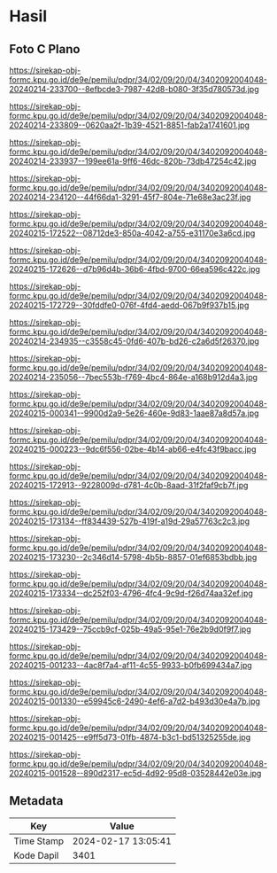 # Hasil

## Foto C Plano

https://sirekap-obj-formc.kpu.go.id/de9e/pemilu/pdpr/34/02/09/20/04/3402092004048-20240214-233700--8efbcde3-7987-42d8-b080-3f35d780573d.jpg

https://sirekap-obj-formc.kpu.go.id/de9e/pemilu/pdpr/34/02/09/20/04/3402092004048-20240214-233809--0620aa2f-1b39-4521-8851-fab2a1741601.jpg

https://sirekap-obj-formc.kpu.go.id/de9e/pemilu/pdpr/34/02/09/20/04/3402092004048-20240214-233937--199ee61a-9ff6-46dc-820b-73db47254c42.jpg

https://sirekap-obj-formc.kpu.go.id/de9e/pemilu/pdpr/34/02/09/20/04/3402092004048-20240214-234120--44f66da1-3291-45f7-804e-71e68e3ac23f.jpg

https://sirekap-obj-formc.kpu.go.id/de9e/pemilu/pdpr/34/02/09/20/04/3402092004048-20240215-172522--08712de3-850a-4042-a755-e31170e3a6cd.jpg

https://sirekap-obj-formc.kpu.go.id/de9e/pemilu/pdpr/34/02/09/20/04/3402092004048-20240215-172626--d7b96d4b-36b6-4fbd-9700-66ea596c422c.jpg

https://sirekap-obj-formc.kpu.go.id/de9e/pemilu/pdpr/34/02/09/20/04/3402092004048-20240215-172729--30fddfe0-076f-4fd4-aedd-067b9f937b15.jpg

https://sirekap-obj-formc.kpu.go.id/de9e/pemilu/pdpr/34/02/09/20/04/3402092004048-20240214-234935--c3558c45-0fd6-407b-bd26-c2a6d5f26370.jpg

https://sirekap-obj-formc.kpu.go.id/de9e/pemilu/pdpr/34/02/09/20/04/3402092004048-20240214-235056--7bec553b-f769-4bc4-864e-a168b912d4a3.jpg

https://sirekap-obj-formc.kpu.go.id/de9e/pemilu/pdpr/34/02/09/20/04/3402092004048-20240215-000341--9900d2a9-5e26-460e-9d83-1aae87a8d57a.jpg

https://sirekap-obj-formc.kpu.go.id/de9e/pemilu/pdpr/34/02/09/20/04/3402092004048-20240215-000223--9dc6f556-02be-4b14-ab66-e4fc43f9bacc.jpg

https://sirekap-obj-formc.kpu.go.id/de9e/pemilu/pdpr/34/02/09/20/04/3402092004048-20240215-172913--9228009d-d781-4c0b-8aad-31f2faf9cb7f.jpg

https://sirekap-obj-formc.kpu.go.id/de9e/pemilu/pdpr/34/02/09/20/04/3402092004048-20240215-173134--ff834439-527b-419f-a19d-29a57763c2c3.jpg

https://sirekap-obj-formc.kpu.go.id/de9e/pemilu/pdpr/34/02/09/20/04/3402092004048-20240215-173230--2c346d14-5798-4b5b-8857-01ef6853bdbb.jpg

https://sirekap-obj-formc.kpu.go.id/de9e/pemilu/pdpr/34/02/09/20/04/3402092004048-20240215-173334--dc252f03-4796-4fc4-9c9d-f26d74aa32ef.jpg

https://sirekap-obj-formc.kpu.go.id/de9e/pemilu/pdpr/34/02/09/20/04/3402092004048-20240215-173429--75ccb9cf-025b-49a5-95e1-76e2b9d0f9f7.jpg

https://sirekap-obj-formc.kpu.go.id/de9e/pemilu/pdpr/34/02/09/20/04/3402092004048-20240215-001233--4ac8f7a4-af11-4c55-9933-b0fb699434a7.jpg

https://sirekap-obj-formc.kpu.go.id/de9e/pemilu/pdpr/34/02/09/20/04/3402092004048-20240215-001330--e59945c6-2490-4ef6-a7d2-b493d30e4a7b.jpg

https://sirekap-obj-formc.kpu.go.id/de9e/pemilu/pdpr/34/02/09/20/04/3402092004048-20240215-001425--e9ff5d73-01fb-4874-b3c1-bd51325255de.jpg

https://sirekap-obj-formc.kpu.go.id/de9e/pemilu/pdpr/34/02/09/20/04/3402092004048-20240215-001528--890d2317-ec5d-4d92-95d8-03528442e03e.jpg


## Metadata

| Key        | Value               |
| ---------- | ------------------- |
| Time Stamp | 2024-02-17 13:05:41 |
| Kode Dapil | 3401                |



